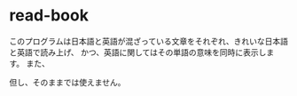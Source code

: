 # read-book
このプログラムは日本語と英語が混ざっている文章をそれぞれ、きれいな日本語と英語で読み上げ、
かつ、英語に関してはその単語の意味を同時に表示します。
また、

但し、そのままでは使えません。

